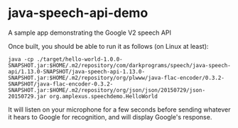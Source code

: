 # java-speech-api-demo

A sample app demonstrating the Google V2 speech API

Once built, you should be able to run it as follows (on Linux at least):

    java -cp ./target/hello-world-1.0.0-SNAPSHOT.jar:$HOME/.m2/repository/com/darkprograms/speech/java-speech-api/1.13.0-SNAPSHOT/java-speech-api-1.13.0-SNAPSHOT.jar:$HOME/.m2/repository/org/plwww/java-flac-encoder/0.3.2-SNAPSHOT/java-flac-encoder-0.3.2-SNAPSHOT.jar:$HOME/.m2/repository/org/json/json/20150729/json-20150729.jar org.amplexus.speechdemo.HelloWorld

It will listen on your microphone for a few seconds before sending whatever it hears to Google for recognition, and will display Google's response.

